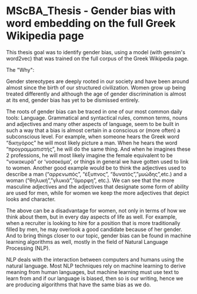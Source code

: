 # MScBA_Thesis - Gender bias with word embedding on the full Greek Wikipedia page
This thesis goal was to identify gender bias, using a model (with gensim's word2vec) that was trained on the full corpus of the Greek Wikipedia page.

The "Why":

Gender stereotypes are deeply rooted in our society and have been around almost since the birth of our structured civilization. Women grow up being treated differently and although the age of gender discrimination is almost at its end, gender bias has yet to be dismissed entirely.

The roots of gender bias can be traced in one of our most common daily tools: Language. Grammatical and syntactical rules, common terms, nouns and adjectives and many other aspects of language, seem to be built in such a way that a bias is almost certain in a conscious or (more often) a subconscious level. For example, when someone hears the Greek word “δικηγόρος” he will most likely picture a man. When he hears the word “προγραμματιστής”, he will do the same thing. And when he imagines these 2 professions, he will most likely imagine the female equivalent to be “νοικοκυρά” or ‘νοσοκόμα’, or things in general we have gotten used to link to women. Another good example would be to think the adjectives used to describe a man (“αρρενωπός”, “έξυπνος”, “δυνατός”,”μυώδης”,etc.) and a woman (“θηλυκή”,”γλυκιά”,”όμορφη”, etc.). We can see that the more masculine adjectives and the adjectives that designate some form of ability are used for men, while for women we keep the more adjectives that depict looks and character. 

The above can be a disadvantage for women, not only in terms of how we think about them, but in every day aspects of life as well. For example, when a recruiter is looking to hire for a position that is more traditionally filled by men, he may overlook a good candidate because of her gender. And to bring things closer to our topic, gender bias can be found in machine learning algorithms as well, mostly in the field of Natural Language Processing (NLP). 

NLP deals with the interaction between computers and humans using the natural language.  Most NLP techniques rely on machine learning to derive meaning from human languages, but machine learning must use text to learn from and if our language is biased, then so is our writing, hence we are producing algorithms that have the same bias as we do.
